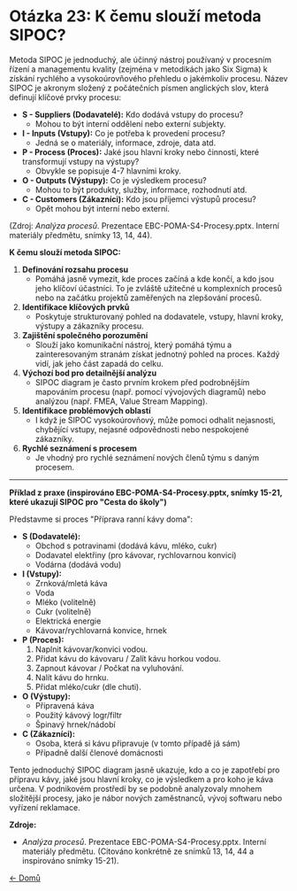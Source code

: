 # Otázka 23: K čemu slouží metoda SIPOC?

Metoda SIPOC je jednoduchý, ale účinný nástroj používaný v procesním řízení a managementu kvality (zejména v metodikách jako Six Sigma) k získání rychlého a vysokoúrovňového přehledu o jakémkoliv procesu. Název SIPOC je akronym složený z počátečních písmen anglických slov, která definují klíčové prvky procesu:

*   **S - Suppliers (Dodavatelé):** Kdo dodává vstupy do procesu? 
    - Mohou to být interní oddělení nebo externí subjekty.
*   **I - Inputs (Vstupy):** Co je potřeba k provedení procesu? 
    - Jedná se o materiály, informace, zdroje, data atd.
*   **P - Process (Proces):** Jaké jsou hlavní kroky nebo činnosti, které transformují vstupy na výstupy? 
    - Obvykle se popisuje 4-7 hlavními kroky.
*   **O - Outputs (Výstupy):** Co je výsledkem procesu? 
    - Mohou to být produkty, služby, informace, rozhodnutí atd.
*   **C - Customers (Zákazníci):** Kdo jsou příjemci výstupů procesu? 
    - Opět mohou být interní nebo externí.

(Zdroj: *Analýza procesů*. Prezentace EBC-POMA-S4-Procesy.pptx. Interní materiály předmětu, snímky 13, 14, 44).

**K čemu slouží metoda SIPOC:**

1.  **Definování rozsahu procesu** 
    - Pomáhá jasně vymezit, kde proces začíná a kde končí, a kdo jsou jeho klíčoví účastníci. To je zvláště užitečné u komplexních procesů nebo na začátku projektů zaměřených na zlepšování procesů.
2.  **Identifikace klíčových prvků** 
    - Poskytuje strukturovaný pohled na dodavatele, vstupy, hlavní kroky, výstupy a zákazníky procesu.
3.  **Zajištění společného porozumění** 
    - Slouží jako komunikační nástroj, který pomáhá týmu a zainteresovaným stranám získat jednotný pohled na proces. Každý vidí, jak jeho část zapadá do celku.
4.  **Výchozí bod pro detailnější analýzu** 
    - SIPOC diagram je často prvním krokem před podrobnějším mapováním procesu (např. pomocí vývojových diagramů) nebo analýzou (např. FMEA, Value Stream Mapping).
5.  **Identifikace problémových oblastí** 
    - I když je SIPOC vysokoúrovňový, může pomoci odhalit nejasnosti, chybějící vstupy, nejasné odpovědnosti nebo nespokojené zákazníky.
6.  **Rychlé seznámení s procesem** 
    - Je vhodný pro rychlé seznámení nových členů týmu s daným procesem.

---

**Příklad z praxe (inspirováno EBC-POMA-S4-Procesy.pptx, snímky 15-21, které ukazují SIPOC pro "Cesta do školy")**

Představme si proces "Příprava ranní kávy doma":

*   **S (Dodavatelé):**
    *   Obchod s potravinami (dodává kávu, mléko, cukr)
    *   Dodavatel elektřiny (pro kávovar, rychlovarnou konvici)
    *   Vodárna (dodává vodu)
*   **I (Vstupy):**
    *   Zrnková/mletá káva
    *   Voda
    *   Mléko (volitelně)
    *   Cukr (volitelně)
    *   Elektrická energie
    *   Kávovar/rychlovarná konvice, hrnek
*   **P (Proces):**
    1.  Naplnit kávovar/konvici vodou.
    2.  Přidat kávu do kávovaru / Zalít kávu horkou vodou.
    3.  Zapnout kávovar / Počkat na vyluhování.
    4.  Nalít kávu do hrnku.
    5.  Přidat mléko/cukr (dle chuti).
*   **O (Výstupy):**
    *   Připravená káva
    *   Použitý kávový logr/filtr
    *   Špinavý hrnek/nádobí
*   **C (Zákazníci):**
    *   Osoba, která si kávu připravuje (v tomto případě já sám)
    *   Případně další členové domácnosti

Tento jednoduchý SIPOC diagram jasně ukazuje, kdo a co je zapotřebí pro přípravu kávy, jaké jsou hlavní kroky, co je výsledkem a pro koho je káva určena. V podnikovém prostředí by se podobně analyzovaly mnohem složitější procesy, jako je nábor nových zaměstnanců, vývoj softwaru nebo vyřízení reklamace.

**Zdroje:**

*   *Analýza procesů*. Prezentace EBC-POMA-S4-Procesy.pptx. Interní materiály předmětu. (Citováno konkrétně ze snímků 13, 14, 44 a inspirováno snímky 15-21).

[<- Domů](../../README.md)